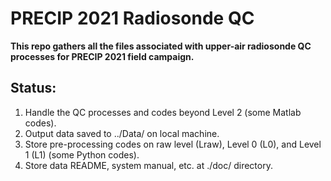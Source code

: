 # PRECIP 2021 Radiosonde QC

**This repo gathers all the files associated with upper-air radiosonde QC processes for PRECIP 2021 field campaign.**

## Status:

1. Handle the QC processes and codes beyond Level 2 (some Matlab codes).
2. Output data saved to ../Data/ on local machine.
3. Store pre-processing codes on raw level (Lraw), Level 0 (L0), and Level 1 (L1) (some Python codes).
4. Store data README, system manual, etc. at ./doc/ directory.
